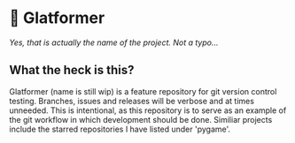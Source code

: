 <h1>🧬️ Glatformer</h1>
<p>
<i>Yes, that is actually the name of the project. Not a typo...</i>
</p>
<h2>What the heck is this?</h2>
<p>
Glatformer (name is still wip) is a feature repository for git version control testing.
Branches, issues and releases will be verbose and at times unneeded. This is intentional, as this repository is to serve as an
example of the git workflow in which development should be done. Similiar projects include the starred repositories I have listed under 'pygame'.
</p>
